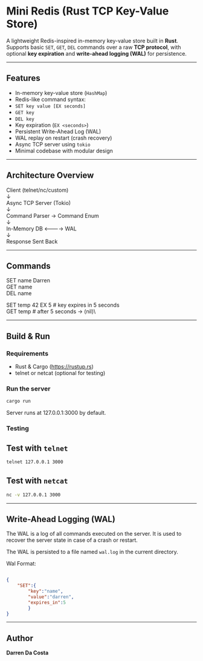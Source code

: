 # Mini Redis (Rust TCP Key-Value Store)

A lightweight Redis-inspired in-memory key-value store built in **Rust**.  
Supports basic `SET`, `GET`, `DEL` commands over a raw **TCP protocol**, with optional **key expiration** and **write-ahead logging (WAL)** for persistence.

---

## Features

-  In-memory key-value store (`HashMap`)
-  Redis-like command syntax:
  - `SET key value [EX seconds]`
  - `GET key`
  - `DEL key`
- Key expiration (`EX <seconds>`)
- Persistent Write-Ahead Log (WAL)
- WAL replay on restart (crash recovery)
- Async TCP server using `tokio`
- Minimal codebase with modular design

---

## Architecture Overview

Client (telnet/nc/custom)\
        ↓\
Async TCP Server (Tokio)\
        ↓\
Command Parser → Command Enum\
        ↓\
In-Memory DB <----> WAL\
        ↓\
Response Sent Back

---

## Commands

SET name Darren\
GET name\
DEL name

SET temp 42 EX 5 # key expires in 5 seconds\
GET temp # after 5 seconds → (nil)\

---


## Build & Run

### Requirements
- Rust & Cargo (https://rustup.rs)
- telnet or netcat (optional for testing)

### Run the server

```bash
cargo run
```

Server runs at 127.0.0.1:3000 by default.

### Testing 

## Test with `telnet`

```bash
telnet 127.0.0.1 3000
```

## Test with `netcat`

```bash
nc -v 127.0.0.1 3000
```

---

## Write-Ahead Logging (WAL)

The WAL is a log of all commands executed on the server. It is used to recover the server state in case of a crash or restart.

The WAL is persisted to a file named `wal.log` in the current directory.

Wal Format:

```json

{
    "SET":{
        "key":"name",
        "value":"darren",
        "expires_in":5
        }
}

```

---

## Author

**Darren Da Costa**
